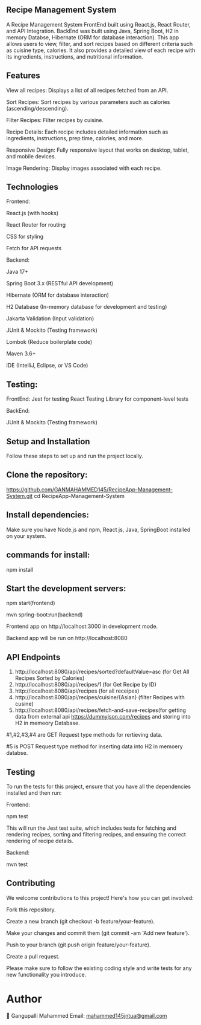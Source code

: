 ## Recipe Management System

A Recipe Management System  FrontEnd built  using React.js, React Router, and API Integration. 
BackEnd was built using Java, Spring Boot, H2 in memory Databse, Hibernate (ORM for database interaction).
This app allows users to view, filter, and sort recipes based on different criteria such as cuisine type, calories. 
It also provides a detailed view of each recipe with its ingredients, instructions, and nutritional information.

## Features

View all recipes:  Displays a list of all recipes fetched from an API.

Sort Recipes:     Sort recipes by various parameters such as calories (ascending/descending).

Filter Recipes:   Filter recipes by cuisine.

Recipe Details:   Each recipe includes detailed information such as ingredients, instructions, prep time, calories, and more.

Responsive Design: Fully responsive layout that works on desktop, tablet, and mobile devices.

Image Rendering: Display images associated with each recipe.


## Technologies

Frontend:

React.js (with hooks)

React Router for routing

CSS for styling  

Fetch for API requests

Backend:

Java 17+

Spring Boot 3.x (RESTful API development)

Hibernate (ORM for database interaction)

H2 Database (In-memory database for development and testing)

Jakarta Validation (Input validation)

JUnit & Mockito (Testing framework)

Lombok (Reduce boilerplate code)

Maven 3.6+

IDE (IntelliJ, Eclipse, or VS Code)


## Testing:
FrontEnd:
Jest for testing
React Testing Library for component-level tests

BackEnd:

JUnit & Mockito (Testing framework)

## Setup and Installation
Follow these steps to set up and run the project locally.

## Clone the repository:

 https://github.com/GANMAHAMMED145/RecipeApp-Management-System.git
 cd RecipeApp-Management-System

## Install dependencies:

Make sure you have Node.js and npm, React js, Java, SpringBoot installed on your system.

## commands for install:

npm install

## Start the development servers:

npm start(frontend)


mvn spring-boot:run(backend)


Frontend  app on http://localhost:3000 in development mode. 


Backend app will be run on http://localhost:8080

 


## API Endpoints

1. http://localhost:8080/api/recipes/sorted?defaultValue=asc   (for Get All Recipes Sorted by Calories)
2. http://localhost:8080/api/recipes/1   (for  Get Recipe by ID)
3. http://localhost:8080/api/recipes      (for all receipes)
4. http://localhost:8080/api/recipes/cuisine/{Asian} (filter Recipes with cusine)
5. http://localhost:8080/api/recipes/fetch-and-save-recipes(for getting data from external api https://dummyjson.com/recipes and storing into H2 in memeory Database.

#1,#2,#3,#4 are GET Request type methods for rertieving data. 


#5 is POST Request type method for inserting data into H2 in memoery  databse.


## Testing
To run the tests for this project, ensure that you have all the dependencies installed and then run:

Frontend:

npm test  

This will run the Jest test suite, which includes tests for fetching and rendering recipes, sorting and filtering recipes, and ensuring the correct rendering of recipe details.

Backend:

mvn test

## Contributing
We welcome contributions to this project! Here's how you can get involved:

Fork this repository.

Create a new branch (git checkout -b feature/your-feature).

Make your changes and commit them (git commit -am 'Add new feature').

Push to your branch (git push origin feature/your-feature).

Create a pull request.

Please make sure to follow the existing coding style and write tests for any new functionality you introduce.


# Author

👤 Gangupalli Mahammed
Email: mahammed145jntua@gmail.com

